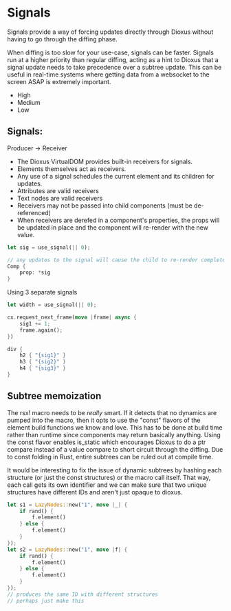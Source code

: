 # Signals

Signals provide a way of forcing updates directly through Dioxus without having to go through the diffing phase.

When diffing is too slow for your use-case, signals can be faster. Signals run at a higher priority than regular diffing, acting as a hint to Dioxus that a signal update needs to take precedence over a subtree update. This can be useful in real-time systems where getting data from a websocket to the screen ASAP is extremely important.

- High
- Medium
- Low

## Signals:

Producer -> Receiver

- The Dioxus VirtualDOM provides built-in receivers for signals.
- Elements themselves act as receivers.
- Any use of a signal schedules the current element and its children for updates.
- Attributes are valid receivers
- Text nodes are valid receivers
- Receivers may not be passed into child components (must be de-referenced)
- When receivers are derefed in a component's properties, the props will be updated in place and the component will re-render with the new value.

```rust
let sig = use_signal(|| 0);

// any updates to the signal will cause the child to re-render completely
Comp {
    prop: *sig
}
```

Using 3 separate signals

```rust
let width = use_signal(|| 0);

cx.request_next_frame(move |frame| async {
    sig1 += 1;
    frame.again();
})

div {
    h2 { "{sig1}" }
    h3 { "{sig2}" }
    h4 { "{sig3}" }
}
```


## Subtree memoization

The rsx! macro needs to be *really* smart. If it detects that no dynamics are pumped into the macro, then it opts to use the "const" flavors of the element build functions we know and love. This has to be done at build time rather than runtime since components may return basically anything. Using the const flavor enables is_static which encourages Dioxus to do a ptr compare instead of a value compare to short circuit through the diffing. Due to const folding in Rust, entire subtrees can be ruled out at compile time.

It would be interesting to fix the issue of dynamic subtrees by hashing each structure (or just the const structures) or the macro call itself. That way, each call gets its own identifier and we can make sure that two unique structures have different IDs and aren't just opaque to dioxus.

```rust
let s1 = LazyNodes::new("1", move |_| {
    if rand() {
        f.element()
    } else {
        f.element()
    }
});
let s2 = LazyNodes::new("1", move |f| {
    if rand() {
        f.element()
    } else {
        f.element()
    }
});
// produces the same ID with different structures
// perhaps just make this
```
